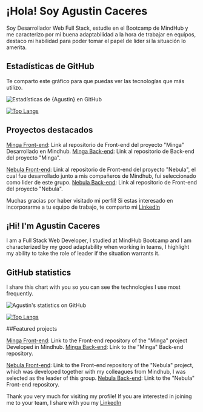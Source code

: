 # ¡Hola! Soy Agustin Caceres 

Soy Desarrollador Web Full Stack, estudie en el Bootcamp de MindHub y me caracterizo por mi buena adaptabilidad a la hora de trabajar en equipos, destaco mi habilidad para poder tomar el papel de líder si la situación lo amerita.


## Estadísticas de GitHub
Te comparto este gráfico para que puedas ver las tecnologías que más utilizo.

![Estadísticas de {Agustin} en GitHub](https://github-readme-stats.vercel.app/api?username=acaceres107&show_icons=true&theme=radical)

[![Top Langs](https://github-readme-stats.vercel.app/api/top-langs/?username=acaceres107&layout=compact)](https://github.com/{acaceres107})


## Proyectos destacados
 
[Minga Front-end](https://github.com/acaceres107/minga_front): Link al repositorio de Front-end del proyecto "Minga" Desarrollado en Mindhub.
[Minga Back-end](https://github.com/acaceres107/minga_back): Link al repositorio de Back-end del proyecto "Minga".

[Nebula Front-end](https://github.com/rodrigohernans/Challenge-Final-Front): Link al repositorio de Front-end del proyecto "Nebula", el cual fue desarrollado junto a mis compañeros de Mindhub, fui seleccionado como lider de este grupo.
[Nebula Back-end](https://github.com/acaceres107/challenge-final-back): Link al repositorio de Front-end del proyecto "Nebula".

Muchas gracias por haber visitado mi perfil! Si estas interesado en incorporarme a tu equipo de trabajo, te comparto mi [LinkedIn](https://www.linkedin.com/in/agustin-caceres-293b4b149/)


## ¡Hi! I'm Agustin Caceres

I am a Full Stack Web Developer, I studied at MindHub Bootcamp and I am characterized by my good adaptability when working in teams, I highlight my ability to take the role of leader if the situation warrants it.


## GitHub statistics

I share this chart with you so you can see the technologies I use most frequently.

![Agustin's statistics on GitHub](https://github-readme-stats.vercel.app/api?username=acaceres107&show_icons=true&theme=radical)


[![Top Langs](https://github-readme-stats.vercel.app/api/top-langs/?username=acaceres107&layout=compact)](https://github.com/{acaceres107})


##Featured projects

[Minga Front-end](https://github.com/acaceres107/minga_front): Link to the Front-end repository of the "Minga" project Developed in Mindhub.
[Minga Back-end](https://github.com/acaceres107/minga_back): Link to the "Minga" Back-end repository.

[Nebula Front-end](https://github.com/rodrigohernans/Challenge-Final-Front): Link to the Front-end repository of the "Nebula" project, which was developed together with my colleagues from Mindhub, I was selected as the leader of this group.
[Nebula Back-end](https://github.com/acaceres107/challenge-final-back): Link to the "Nebula" Front-end repository.


Thank you very much for visiting my profile! If you are interested in joining me to your team, I share with you my [LinkedIn](https://www.linkedin.com/in/agustin-caceres-293b4b149/)
